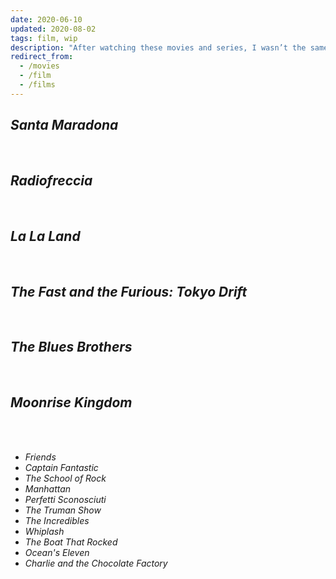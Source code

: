 ```yaml
---
date: 2020-06-10
updated: 2020-08-02
tags: film, wip
description: "After watching these movies and series, I wasn’t the same anymore."
redirect_from:
  - /movies
  - /film
  - /films
---
```

## *Santa Maradona*

<br>

## *Radiofreccia*

<br>

## *La La Land*

<br>

## *The Fast and the Furious: Tokyo Drift*

<br>

## *The Blues Brothers*

<br>

## *Moonrise Kingdom*

<br>
<br>

- *Friends*
- *Captain Fantastic*
- *The School of Rock*
- *Manhattan*
- *Perfetti Sconosciuti*
- *The Truman Show*
- *The Incredibles*
- *Whiplash*
- *The Boat That Rocked*
- *Ocean's Eleven*
- *Charlie and the Chocolate Factory*
